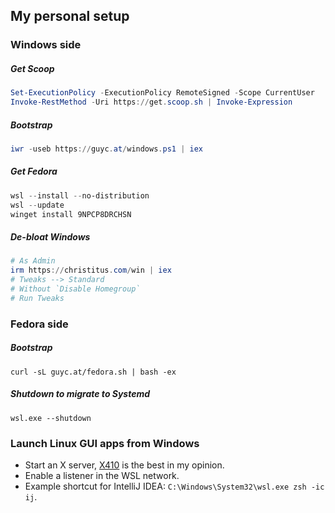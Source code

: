 ## My personal setup

### Windows side

##### Get Scoop

```powershell
Set-ExecutionPolicy -ExecutionPolicy RemoteSigned -Scope CurrentUser
Invoke-RestMethod -Uri https://get.scoop.sh | Invoke-Expression
```

##### Bootstrap

```powershell
iwr -useb https://guyc.at/windows.ps1 | iex
```

##### Get Fedora

```powershell
wsl --install --no-distribution
wsl --update
winget install 9NPCP8DRCHSN
```

##### De-bloat Windows

```powershell
# As Admin
irm https://christitus.com/win | iex
# Tweaks --> Standard
# Without `Disable Homegroup`
# Run Tweaks
```

### Fedora side

##### Bootstrap

```shell
curl -sL guyc.at/fedora.sh | bash -ex
```

##### Shutdown to migrate to Systemd

```shell
wsl.exe --shutdown
```

### Launch Linux GUI apps from Windows

- Start an X server, [X410](https://x410.dev/download/) is the best in my opinion.
- Enable a listener in the WSL network.
- Example shortcut for IntelliJ IDEA: `C:\Windows\System32\wsl.exe zsh -ic ij`.
